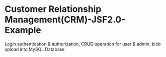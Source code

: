 # Customer Relationship Management(CRM)-JSF2.0-Example
Login authentication &amp; authorization, CRUD operation for user &amp; admin, blob upload into MySQL Database
